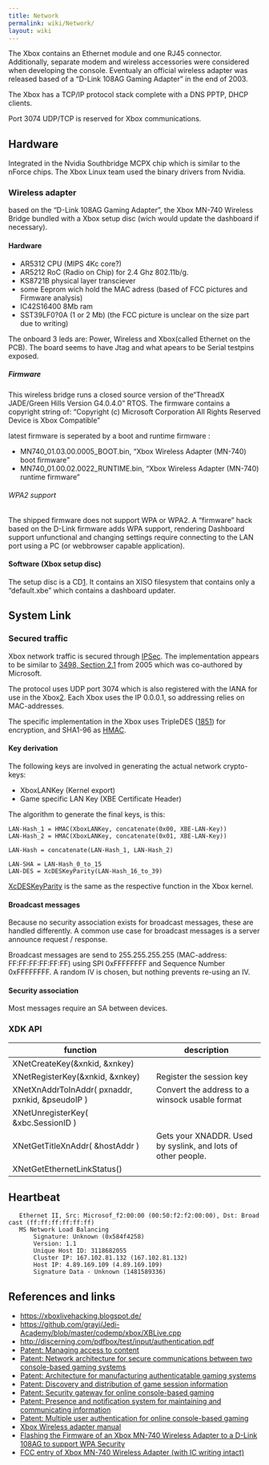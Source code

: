```yaml
---
title: Network
permalink: wiki/Network/
layout: wiki
---
```


The Xbox contains an Ethernet module and one RJ45 connector.
Additionally, separate modem and wireless accessories were considered
when developing the console. Eventualy an official wireless adapter was
released based of a “D-Link 108AG Gaming Adapter” in the end of 2003.

The Xbox has a TCP/IP protocol stack complete with a DNS PPTP, DHCP
clients.

Port 3074 UDP/TCP is reserved for Xbox communications.

Hardware
--------

Integrated in the Nvidia Southbridge MCPX chip which is similar to the
nForce chips. The Xbox Linux team used the binary drivers from Nvidia.

### Wireless adapter

based on the “D-Link 108AG Gaming Adapter”, the Xbox MN-740 Wireless
Bridge bundled with a Xbox setup disc (wich would update the dashboard
if necessary).

#### Hardware

-   AR5312 CPU (MIPS 4Kc core?)
-   AR5212 RoC (Radio on Chip) for 2.4 Ghz 802.11b/g.
-   KS8721B physical layer transciever
-   some Eeprom wich hold the MAC adress (based of FCC pictures and
    Firmware analysis)
-   IC42S16400 8Mb ram
-   SST39LF0?0A (1 or 2 Mb) (the FCC picture is unclear on the size part
    due to writing)

The onboard 3 leds are: Power, Wireless and Xbox(called Ethernet on the
PCB). The board seems to have Jtag and what apears to be Serial testpins
exposed.

##### Firmware

This wireless bridge runs a closed source version of the“ThreadX
JADE/Green Hills Version G4.0.4.0” RTOS. The firmware contains a
copyright string of: “Copyright (c) Microsoft Corporation All Rights
Reserved Device is Xbox Compatible”

latest firmware is seperated by a boot and runtime firmware :

-   MN740\_01.03.00.0005\_BOOT.bin, “Xbox Wireless Adapter (MN-740) boot
    firmware”
-   MN740\_01.00.02.0022\_RUNTIME.bin, “Xbox Wireless Adapter (MN-740)
    runtime firmware”

###### WPA2 support

The shipped firmware does not support WPA or WPA2. A “firmware” hack
based on the D-Link firmware adds WPA support, rendering Dashboard
support unfunctional and changing settings require connecting to the LAN
port using a PC (or webbrowser capable application).

#### Software (Xbox setup disc)

The setup disc is a CD[1](http://redump.org/disc/53586/). It contains an
XISO filesystem that contains only a “default.xbe” which contains a
dashboard updater.

System Link
-----------

### Secured traffic

Xbox network traffic is secured through
[IPSec](wikipedia:IPSec "wikilink"). The implementation appears to be
similar to [3498, Section
2.1](https://tools.ietf.org/html/rfc3948#section-2.1%7CRFC) from 2005
which was co-authored by Microsoft.

The protocol uses UDP port 3074 which is also registered with the IANA
for use in the
Xbox[2](https://www.iana.org/assignments/service-names-port-numbers/service-names-port-numbers.xhtml?search=3074).
Each Xbox uses the IP 0.0.0.1, so addressing relies on MAC-addresses.

The specific implementation in the Xbox uses TripleDES
([1851](https://tools.ietf.org/html/rfc1851%7CRFC)) for encryption, and
SHA1-96 as [HMAC](wikipedia:HMAC "wikilink").

#### Key derivation

The following keys are involved in generating the actual network
crypto-keys:

-   XboxLANKey (Kernel export)
-   Game specific LAN Key (XBE Certificate Header)

The algorithm to generate the final keys, is this:

    LAN-Hash_1 = HMAC(XboxLANKey, concatenate(0x00, XBE-LAN-Key))
    LAN-Hash_2 = HMAC(XboxLANKey, concatenate(0x01, XBE-LAN-Key))

    LAN-Hash = concatenate(LAN-Hash_1, LAN-Hash_2)

    LAN-SHA = LAN-Hash_0_to_15
    LAN-DES = XcDESKeyParity(LAN-Hash_16_to_39)

[XcDESKeyParity](/wiki/Kernel/XcDESKeyParity "wikilink") is the same as the
respective function in the Xbox kernel.

#### Broadcast messages

Because no security association exists for broadcast messages, these are
handled differently. A common use case for broadcast messages is a
server announce request / response.

Broadcast messages are send to 255.255.255.255 (MAC-address:
FF:FF:FF:FF:FF:FF) using SPI 0xFFFFFFFF and Sequence Number 0xFFFFFFFF.
A random IV is chosen, but nothing prevents re-using an IV.

#### Security association

Most messages require an SA between devices.

### XDK API

| function                                         | description                                                  |
|--------------------------------------------------|--------------------------------------------------------------|
| XNetCreateKey(&xnkid, &xnkey)                    |                                                              |
| XNetRegisterKey(&xnkid, &xnkey)                  | Register the session key                                     |
| XNetXnAddrToInAddr( pxnaddr, pxnkid, &pseudoIP ) | Convert the address to a winsock usable format               |
| XNetUnregisterKey( &xbc.SessionID )              |                                                              |
| XNetGetTitleXnAddr( &hostAddr )                  | Gets your XNADDR. Used by syslink, and lots of other people. |
| XNetGetEthernetLinkStatus()                      |                                                              |

Heartbeat
---------

`   Ethernet II, Src: Microsof_f2:00:00 (00:50:f2:f2:00:00), Dst: Broadcast (ff:ff:ff:ff:ff:ff)`  
`   MS Network Load Balancing`  
`       Signature: Unknown (0x584f4258)`  
`       Version: 1.1`  
`       Unique Host ID: 3118682055`  
`       Cluster IP: 167.102.81.132 (167.102.81.132)`  
`       Host IP: 4.89.169.109 (4.89.169.109)`  
`       Signature Data - Unknown (1481589336)`

References and links
--------------------

-   [<https://xboxlivehacking.blogspot.de/>](https://xboxlivehacking.blogspot.de/)
-   [<https://github.com/grayj/Jedi-Academy/blob/master/codemp/xbox/XBLive.cpp>](https://github.com/grayj/Jedi-Academy/blob/master/codemp/xbox/XBLive.cpp)
-   [<http://discerning.com/pdfbox/test/input/authentication.pdf>](http://discerning.com/pdfbox/test/input/authentication.pdf)
-   [Patent: Managing access to
    content](https://www.google.com/patents/US20040009815)
-   [Patent: Network architecture for secure communications between two
    console-based gaming
    systems](https://www.google.com/patents/US20030093669)
-   [Patent: Architecture for manufacturing authenticatable gaming
    systems](https://www.google.com/patents/US20030093668)
-   [Patent: Discovery and distribution of game session
    information](https://www.google.com/patents/US7803052)
-   [Patent: Security gateway for online console-based
    gaming](https://www.google.com/patents/US20030229779)
-   [Patent: Presence and notification system for maintaining and
    communicating
    information](https://www.google.com/patents/US20030233537)
-   [Patent: Multiple user authentication for online console-based
    gaming](https://www.google.com/patents/US7218739)
-   [Xbox Wireless adapter
    manual](https://web.archive.org/web/20040831091347/http://www.xbox.com:80/assets/en-us/HardwareManuals/Xnewt.pdf)
-   [Flashing the Firmware of an Xbox MN-740 Wireless Adapter to a
    D-Link 108AG to support WPA
    Security](https://www.hanselman.com/blog/FlashingTheFirmwareOfAnXboxMN740WirelessAdapterToADLink108AGToSupportWPASecurity.aspx)
-   [FCC entry of Xbox MN-740 Wireless Adapter (with IC writing
    intact)](https://fccid.io/C3KMN740/Internal-Photos/Internal-Photos-360373.iframe)

